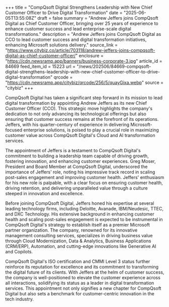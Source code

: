 +++
title = "CompQsoft Digital Strengthens Leadership with New Chief Customer Officer to Drive Digital Transformation"
date = "2025-06-05T13:55:08Z"
draft = false
summary = "Andrew Jeffers joins CompQsoft Digital as Chief Customer Officer, bringing over 25 years of experience to enhance customer success and lead enterprise-scale digital transformations."
description = "Andrew Jeffers joins CompQsoft Digital as CCO to lead customer success and digital transformation initiatives, enhancing Microsoft solutions delivery."
source_link = "https://www.citybiz.co/article/703118/andrew-jeffers-joins-compqsoft-digital-as-chief-customer-officer/"
enclosure = "https://cdn.newsramp.app/banners/business-corporate-3.jpg"
article_id = 84669
feed_item_id = 15223
url = "/news/202506/84669-compqsoft-digital-strengthens-leadership-with-new-chief-customer-officer-to-drive-digital-transformation"
qrcode = "https://cdn.newsramp.app/citybiz/qrcode/256/5/quayGixa.webp"
source = "citybiz"
+++

<p>CompQsoft Digital has taken a significant step forward in its mission to lead digital transformation by appointing Andrew Jeffers as its new Chief Customer Officer (CCO). This strategic move highlights the company's dedication to not only advancing its technological offerings but also ensuring that customer success remains at the forefront of its operations. Jeffers, with his quarter-century of experience in delivering Microsoft-focused enterprise solutions, is poised to play a crucial role in maximizing customer value across CompQsoft Digital's Cloud and AI transformation services.</p><p>The appointment of Jeffers is a testament to CompQsoft Digital's commitment to building a leadership team capable of driving growth, fostering innovation, and enhancing customer experiences. Greg Moser, President and Board Member at CompQsoft Digital, underscored the importance of Jeffers' role, noting his impressive track record in scaling post-sales engagement and improving customer health. Jeffers' enthusiasm for his new role is palpable, with a clear focus on ensuring customer health, driving retention, and delivering unparalleled value through a culture steeped in innovation and excellence.</p><p>Before joining CompQsoft Digital, Jeffers honed his expertise at several leading technology firms, including Deloitte, Avanade, IBM/Neudesic, TTEC, and DXC Technology. His extensive background in enhancing customer health and scaling post-sales engagement is expected to be instrumental in CompQsoft Digital's strategy to establish itself as a premier Microsoft partner organization. The company, renowned for its innovative management consulting services, specializes in driving business value through Cloud Modernization, Data & Analytics, Business Applications (CRM/ERP), Automation, and cutting-edge innovations like Generative AI and Copilots.</p><p>CompQsoft Digital's ISO certification and CMMI Level 3 status further reinforce its reputation for excellence and its commitment to transforming the digital future of its clients. With Jeffers at the helm of customer success, the company is well-positioned to elevate the customer experience across all interactions, solidifying its status as a leader in digital transformation services. This appointment not only signifies a new chapter for CompQsoft Digital but also sets a benchmark for customer-centric innovation in the tech industry.</p>